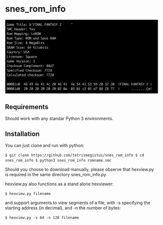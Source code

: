 # snes_rom_info

![example screenshot](https://github.com/tetrismegistus/snes_rom_info/blob/master/rom_capture.png "Example Screenshot")

## Requirements

Should work with any standar Python 3 environments.

## Installation

You can just clone and run with python:

`$ git clone https://github.com/tetrismegistus/snes_rom_info
 $ cd snes_rom_info
 $ python3 snes_rom_info romname.smc`

Should you choose to download manually, please observe that hexview.py is required in the same directory snes_rom_info.py.

hexview.py also functions as a stand alone hexviewer:

`$ hexview.py filename`

and support arguments to view segments of a file, with -s specifying the starting address (in decimal), and -n the number of bytes:

`$ hexview.py -s 64 -n 128 filename`
